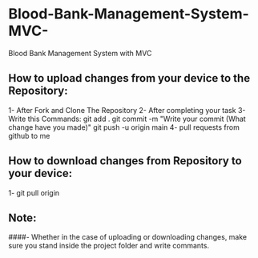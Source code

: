 # Blood-Bank-Management-System-MVC-
Blood Bank Management System with MVC 


## How to upload changes from your device to the Repository:
1- After Fork and Clone The Repository
2- After completing your task
3- Write this Commands:
git add .
git commit -m "Write your commit (What change have you made)"
git push -u origin main
4- pull requests from github to me


## How to download changes from Repository to your device:
1- git pull origin

## Note:
####- Whether in the case of uploading or downloading changes, make sure you stand inside the project folder and write commants.
